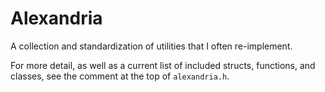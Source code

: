 # Alexandria
A collection and standardization of utilities that I often re-implement.

For more detail, as well as a current list of included structs, functions, and classes, see the comment at the top of `alexandria.h`.
